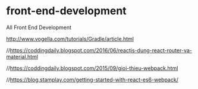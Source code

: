 # front-end-development
All Front End Development

http://www.vogella.com/tutorials/Gradle/article.html

//https://coddingdaily.blogspot.com/2016/06/reactjs-dung-react-router-va-material.html

//https://coddingdaily.blogspot.com/2015/09/gioi-thieu-webpack.html

//https://blog.stamplay.com/getting-started-with-react-es6-webpack/
